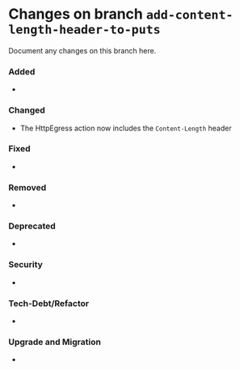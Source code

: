 # Changes on branch `add-content-length-header-to-puts`
Document any changes on this branch here.
### Added
- 

### Changed
- The HttpEgress action now includes the `Content-Length` header  

### Fixed
- 

### Removed
- 

### Deprecated
- 

### Security
- 

### Tech-Debt/Refactor
- 

### Upgrade and Migration
- 
